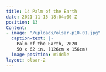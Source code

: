 ```yaml
---
title: 14 Palm of the Earth
date: 2021-11-15 18:04:00 Z
position: 13
Content:
- image: "/uploads/olsar-p10-01.jpg"
  caption-text: |-
    Palm of the Earth, 2020
    50 x 62 in. (126cm x 156cm)
  image-position: middle
layout: olsar-2
---
```


